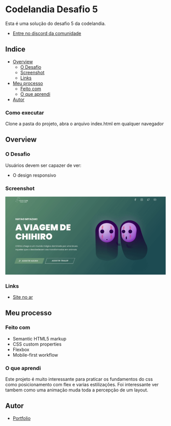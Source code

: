 # Codelandia Desafio 5

Esta é uma solução do desafio 5 da codelandia.

- [Entre no discord da comunidade](https://discord.gg/wNCWTVuxyz)

## Indice

- [Overview](#overview)
  - [O Desafio](#o-desafio)
  - [Screenshot](#screenshot)
  - [Links](#links)
- [Meu processo](#meu-processo)
  - [Feito com](#feito-com)
  - [O que aprendi](#o-que-aprendi)
- [Autor](#autor)

### Como executar

Clone a pasta do projeto, abra o arquivo index.html em qualquer navegador

## Overview

### O Desafio

Usuários devem ser capazer de ver:

- O design responsivo

### Screenshot

![](./desafio5.gif)

### Links

- [Site no ar](https://rialbeg.github.io/codelandia_desafio5/)

## Meu processo

### Feito com

- Semantic HTML5 markup
- CSS custom properties
- Flexbox
- Mobile-first workflow

### O que aprendi

Este projeto é muito interessante para praticar os fundamentos do css como posicionamento com flex e varias estilizações. Foi interessante ver tambem como uma animação muda toda a percepção de um layout.

## Autor

- [Portfolio](rialbeg.github.io/portfolio)
